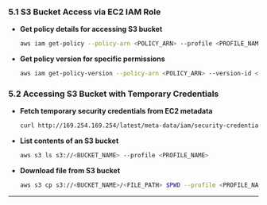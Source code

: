 ### 5.1 S3 Bucket Access via EC2 IAM Role

- **Get policy details for accessing S3 bucket**  
   ```bash
   aws iam get-policy --policy-arn <POLICY_ARN> --profile <PROFILE_NAME>
   ```

- **Get policy version for specific permissions**  
   ```bash
   aws iam get-policy-version --policy-arn <POLICY_ARN> --version-id <VERSION_ID> --profile <PROFILE_NAME>
   ```

### 5.2 Accessing S3 Bucket with Temporary Credentials

- **Fetch temporary security credentials from EC2 metadata**  
   ```bash
   curl http://169.254.169.254/latest/meta-data/iam/security-credentials/<ROLE_NAME>
   ```

- **List contents of an S3 bucket**  
   ```bash
   aws s3 ls s3://<BUCKET_NAME> --profile <PROFILE_NAME>
   ```

- **Download file from S3 bucket**  
   ```bash
   aws s3 cp s3://<BUCKET_NAME>/<FILE_PATH> $PWD --profile <PROFILE_NAME>
   ```

---